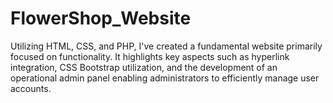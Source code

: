 # FlowerShop_Website
Utilizing HTML, CSS, and PHP, I've created a fundamental website primarily focused on functionality. It highlights key aspects such as hyperlink integration, CSS Bootstrap utilization, and the development of an operational admin panel enabling administrators to efficiently manage user accounts.
